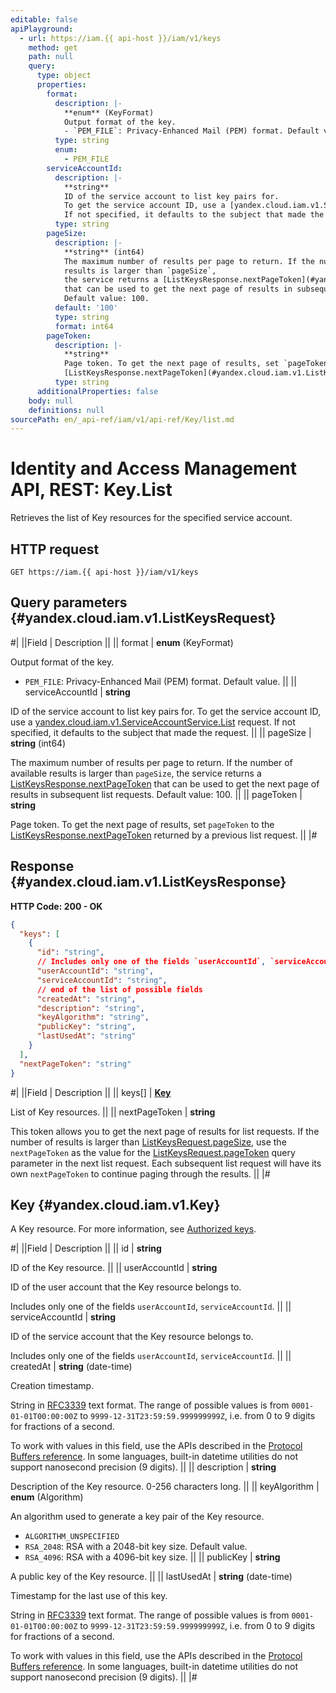 ```yaml
---
editable: false
apiPlayground:
  - url: https://iam.{{ api-host }}/iam/v1/keys
    method: get
    path: null
    query:
      type: object
      properties:
        format:
          description: |-
            **enum** (KeyFormat)
            Output format of the key.
            - `PEM_FILE`: Privacy-Enhanced Mail (PEM) format. Default value.
          type: string
          enum:
            - PEM_FILE
        serviceAccountId:
          description: |-
            **string**
            ID of the service account to list key pairs for.
            To get the service account ID, use a [yandex.cloud.iam.v1.ServiceAccountService.List](/docs/iam/api-ref/ServiceAccount/list#List) request.
            If not specified, it defaults to the subject that made the request.
          type: string
        pageSize:
          description: |-
            **string** (int64)
            The maximum number of results per page to return. If the number of available
            results is larger than `pageSize`,
            the service returns a [ListKeysResponse.nextPageToken](#yandex.cloud.iam.v1.ListKeysResponse)
            that can be used to get the next page of results in subsequent list requests.
            Default value: 100.
          default: '100'
          type: string
          format: int64
        pageToken:
          description: |-
            **string**
            Page token. To get the next page of results, set `pageToken` to the
            [ListKeysResponse.nextPageToken](#yandex.cloud.iam.v1.ListKeysResponse) returned by a previous list request.
          type: string
      additionalProperties: false
    body: null
    definitions: null
sourcePath: en/_api-ref/iam/v1/api-ref/Key/list.md
---
```


# Identity and Access Management API, REST: Key.List

Retrieves the list of Key resources for the specified service account.

## HTTP request

```
GET https://iam.{{ api-host }}/iam/v1/keys
```

## Query parameters {#yandex.cloud.iam.v1.ListKeysRequest}

#|
||Field | Description ||
|| format | **enum** (KeyFormat)

Output format of the key.

- `PEM_FILE`: Privacy-Enhanced Mail (PEM) format. Default value. ||
|| serviceAccountId | **string**

ID of the service account to list key pairs for.
To get the service account ID, use a [yandex.cloud.iam.v1.ServiceAccountService.List](/docs/iam/api-ref/ServiceAccount/list#List) request.
If not specified, it defaults to the subject that made the request. ||
|| pageSize | **string** (int64)

The maximum number of results per page to return. If the number of available
results is larger than `pageSize`,
the service returns a [ListKeysResponse.nextPageToken](#yandex.cloud.iam.v1.ListKeysResponse)
that can be used to get the next page of results in subsequent list requests.
Default value: 100. ||
|| pageToken | **string**

Page token. To get the next page of results, set `pageToken` to the
[ListKeysResponse.nextPageToken](#yandex.cloud.iam.v1.ListKeysResponse) returned by a previous list request. ||
|#

## Response {#yandex.cloud.iam.v1.ListKeysResponse}

**HTTP Code: 200 - OK**

```json
{
  "keys": [
    {
      "id": "string",
      // Includes only one of the fields `userAccountId`, `serviceAccountId`
      "userAccountId": "string",
      "serviceAccountId": "string",
      // end of the list of possible fields
      "createdAt": "string",
      "description": "string",
      "keyAlgorithm": "string",
      "publicKey": "string",
      "lastUsedAt": "string"
    }
  ],
  "nextPageToken": "string"
}
```

#|
||Field | Description ||
|| keys[] | **[Key](#yandex.cloud.iam.v1.Key)**

List of Key resources. ||
|| nextPageToken | **string**

This token allows you to get the next page of results for list requests. If the number of results
is larger than [ListKeysRequest.pageSize](#yandex.cloud.iam.v1.ListKeysRequest), use
the `nextPageToken` as the value
for the [ListKeysRequest.pageToken](#yandex.cloud.iam.v1.ListKeysRequest) query parameter
in the next list request. Each subsequent list request will have its own
`nextPageToken` to continue paging through the results. ||
|#

## Key {#yandex.cloud.iam.v1.Key}

A Key resource. For more information, see [Authorized keys](/docs/iam/concepts/authorization/key).

#|
||Field | Description ||
|| id | **string**

ID of the Key resource. ||
|| userAccountId | **string**

ID of the user account that the Key resource belongs to.

Includes only one of the fields `userAccountId`, `serviceAccountId`. ||
|| serviceAccountId | **string**

ID of the service account that the Key resource belongs to.

Includes only one of the fields `userAccountId`, `serviceAccountId`. ||
|| createdAt | **string** (date-time)

Creation timestamp.

String in [RFC3339](https://www.ietf.org/rfc/rfc3339.txt) text format. The range of possible values is from
`0001-01-01T00:00:00Z` to `9999-12-31T23:59:59.999999999Z`, i.e. from 0 to 9 digits for fractions of a second.

To work with values in this field, use the APIs described in the
[Protocol Buffers reference](https://developers.google.com/protocol-buffers/docs/reference/overview).
In some languages, built-in datetime utilities do not support nanosecond precision (9 digits). ||
|| description | **string**

Description of the Key resource. 0-256 characters long. ||
|| keyAlgorithm | **enum** (Algorithm)

An algorithm used to generate a key pair of the Key resource.

- `ALGORITHM_UNSPECIFIED`
- `RSA_2048`: RSA with a 2048-bit key size. Default value.
- `RSA_4096`: RSA with a 4096-bit key size. ||
|| publicKey | **string**

A public key of the Key resource. ||
|| lastUsedAt | **string** (date-time)

Timestamp for the last use of this key.

String in [RFC3339](https://www.ietf.org/rfc/rfc3339.txt) text format. The range of possible values is from
`0001-01-01T00:00:00Z` to `9999-12-31T23:59:59.999999999Z`, i.e. from 0 to 9 digits for fractions of a second.

To work with values in this field, use the APIs described in the
[Protocol Buffers reference](https://developers.google.com/protocol-buffers/docs/reference/overview).
In some languages, built-in datetime utilities do not support nanosecond precision (9 digits). ||
|#